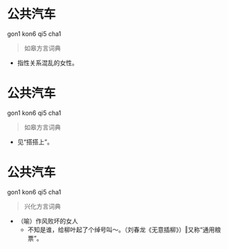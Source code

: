 # 公共汽车
gon1 kon6 qi5 cha1
> 如皋方言词典
- 指性关系混乱的女性。

# 公共汽车
gon1 kon6 qi5 cha1
> 如皋方言词典
- 见“搭搭上”。

# 公共汽车
gon1 kon6 qi5 cha1
> 兴化方言词典
- （喻）作风败坏的女人
  - 不知是谁，给柳叶起了个绰号叫～。（刘春龙《无意插柳》）‖又称“通用粮票”。

